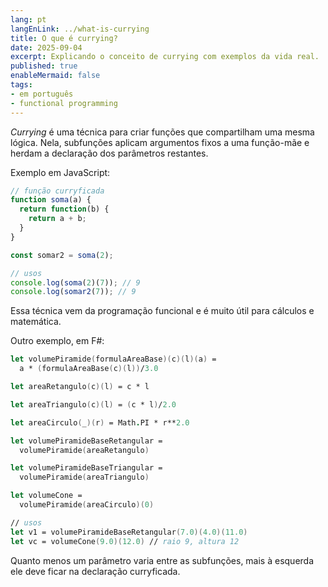 ```yaml
---
lang: pt
langEnLink: ../what-is-currying
title: O que é currying?
date: 2025-09-04
excerpt: Explicando o conceito de currying com exemplos da vida real.
published: true
enableMermaid: false
tags:
- em português
- functional programming
---
```


*Currying* é uma técnica para criar funções que compartilham uma mesma lógica. Nela, subfunções aplicam argumentos fixos a uma função-mãe e herdam a declaração dos parâmetros restantes.

Exemplo em JavaScript:

```js
// função curryficada
function soma(a) {
  return function(b) {
    return a + b;
  }
}

const somar2 = soma(2);

// usos
console.log(soma(2)(7)); // 9
console.log(somar2(7)); // 9
```

Essa técnica vem da programação funcional e é muito útil para cálculos e matemática.

Outro exemplo, em F#:

```fs
let volumePiramide(formulaAreaBase)(c)(l)(a) = 
  a * (formulaAreaBase(c)(l))/3.0

let areaRetangulo(c)(l) = c * l

let areaTriangulo(c)(l) = (c * l)/2.0

let areaCirculo(_)(r) = Math.PI * r**2.0

let volumePiramideBaseRetangular =
  volumePiramide(areaRetangulo)

let volumePiramideBaseTriangular =
  volumePiramide(areaTriangulo)

let volumeCone =
  volumePiramide(areaCirculo)(0)

// usos
let v1 = volumePiramideBaseRetangular(7.0)(4.0)(11.0)
let vc = volumeCone(9.0)(12.0) // raio 9, altura 12
```

Quanto menos um parâmetro varia entre as subfunções, mais à esquerda ele deve ficar na declaração curryficada.
